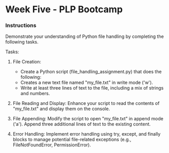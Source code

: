 # Week Five - PLP Bootcamp

### Instructions

Demonstrate your understanding of Python file handling by completing the following tasks.

Tasks:

1. File Creation:

   - Create a Python script (file_handling_assignment.py) that does the following:
   - Creates a new text file named "my_file.txt" in write mode ('w').
   - Write at least three lines of text to the file, including a mix of strings and numbers.

2. File Reading and Display: Enhance your script to read the contents of "my_file.txt" and display them on the console.

3. File Appending: Modify the script to open "my_file.txt" in append mode ('a'). Append three additional lines of text to the existing content.

4. Error Handling: Implement error handling using try, except, and finally blocks to manage potential file-related exceptions (e.g., FileNotFoundError, PermissionError).
